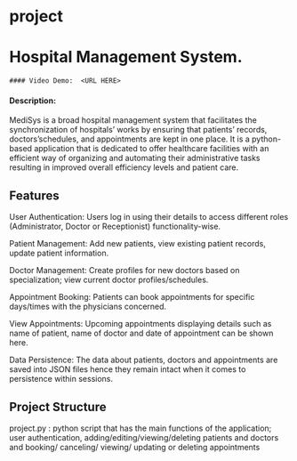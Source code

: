 # project
 # Hospital Management System.
    #### Video Demo:  <URL HERE>
#### Description: 
MediSys is a broad hospital management system that facilitates the synchronization of hospitals’ works by ensuring that patients’ records, doctors’schedules, and appointments are kept in one place. It is a python-based application that is dedicated to offer healthcare facilities with an efficient way of organizing and automating their administrative tasks resulting in improved overall efficiency levels and patient care.

## Features

User Authentication: Users log in using their details to access different roles (Administrator, Doctor or Receptionist) functionality-wise.

Patient Management: Add new patients, view existing patient records, update patient information.

Doctor Management: Create profiles for new doctors based on specialization; view current doctor profiles/schedules.

Appointment Booking: Patients can book appointments for specific days/times with the physicians concerned.

View Appointments: Upcoming appointments displaying details such as name of patient, name of doctor and date of appointment can be shown here.

Data Persistence: The data about patients, doctors and appointments are saved into JSON files hence they remain intact when it comes to persistence within sessions.

## Project Structure

project.py : python script that has the main functions of the application; user authentication, adding/editing/viewing/deleting patients and doctors and booking/ canceling/ viewing/ updating or deleting appointments
